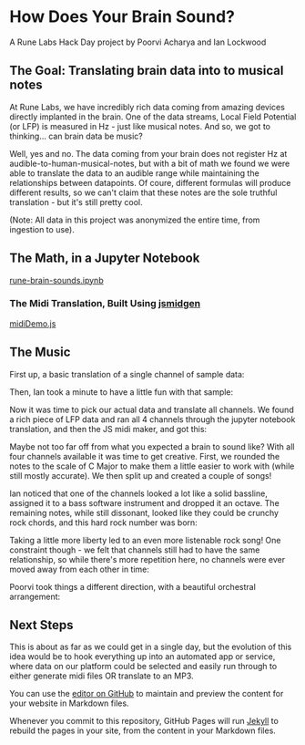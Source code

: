 # How Does Your Brain Sound?
A Rune Labs Hack Day project by Poorvi Acharya and Ian Lockwood

## The Goal: Translating brain data into to musical notes
At Rune Labs, we have incredibly rich data coming from amazing devices directly implanted in the brain. One of the data streams, Local Field Potential (or LFP) is measured in Hz - just like musical notes. And so, we got to thinking... can brain data be music?

Well, yes and no. The data coming from your brain does not register Hz at audible-to-human-musical-notes, but with a bit of math we found we were able to translate the data to an audible range while maintaining the relationships between datapoints. Of coure, different formulas will produce different results, so we can't claim that these notes are the sole truthful translation - but it's still pretty cool.

(Note: All data in this project was anonymized the entire time, from ingestion to use).


## The Math, in a Jupyter Notebook
[rune-brain-sounds.ipynb](https://github.com/rune-labs/How-Does-Your-Brain-Sound/blob/main/src/rune-brain-sounds.ipynb?short_path=b85f1ce)

### The Midi Translation, Built Using [jsmidgen](https://github.com/dingram/jsmidgen)
[midiDemo.js](https://github.com/rune-labs/How-Does-Your-Brain-Sound/blob/main/src/midiDemo.js)

## The Music

First up, a basic translation of a single channel of sample data:

<audio ref="Cool Brain" src="https://raw.githubusercontent.com/rune-labs/How-Does-Your-Brain-Sound/main/Brain%20Songs/cool%20brain.mp3"></audio>  

Then, Ian took a minute to have a little fun with that sample:

<audio ref="Funky Brain" src="https://raw.githubusercontent.com/rune-labs/How-Does-Your-Brain-Sound/main/Brain%20Songs/Funky%20Brain.mp3"></audio>

Now it was time to pick our actual data and translate all channels. We found a rich piece of LFP data and ran all 4 channels through the jupyter notebook translation, and then the JS midi maker, and got this:

<audio ref="Raw LFP to Notes" src="https://raw.githubusercontent.com/rune-labs/How-Does-Your-Brain-Sound/main/Brain%20Songs/Brain%20To%20Notes%20Raw.mp3"></audio>

Maybe not too far off from what you expected a brain to sound like? With all four channels available it was time to get creative. First, we rounded the notes to the scale of C Major to make them a little easier to work with (while still mostly accurate). We then split up and created a couple of songs!

Ian noticed that one of the channels looked a lot like a solid bassline, assigned it to a bass software instrument and dropped it an octave. The remaining notes, while still dissonant, looked like they could be crunchy rock chords, and this hard rock number was born:

<audio ref="Hard Rock CMAJ" src="https://raw.githubusercontent.com/rune-labs/How-Does-Your-Brain-Sound/main/Brain%20Songs/CMAJ%20Brain%20Hard%20Rock.mp3"></audio>

Taking a little more liberty led to an even more listenable rock song! One constraint though - we felt that channels still had to have the same relationship, so while there's more repetition here, no channels were ever moved away from each other in time:

<audio ref="All Dressed Up" src="https://raw.githubusercontent.com/rune-labs/How-Does-Your-Brain-Sound/main/Brain%20Songs/CMAJ%20Brain%20Hard%20Rock.mp3"></audio>

Poorvi took things a different direction, with a beautiful orchestral arrangement:

<audio ref="Brainwaves in Bb Major" src="https://github.com/rune-labs/How-Does-Your-Brain-Sound/blob/main/Brain%20Songs/Brainwaves%20in%20B%20flat%20major.mp3"></audio>

## Next Steps
This is about as far as we could get in a single day, but the evolution of this idea would be to hook everything up into an automated app or service, where data on our platform could be selected and easily run through to either generate midi files OR translate to an MP3.

You can use the [editor on GitHub](https://github.com/rune-labs/How-Does-Your-Brain-Sound/edit/gh-pages/index.md) to maintain and preview the content for your website in Markdown files.

Whenever you commit to this repository, GitHub Pages will run [Jekyll](https://jekyllrb.com/) to rebuild the pages in your site, from the content in your Markdown files.
